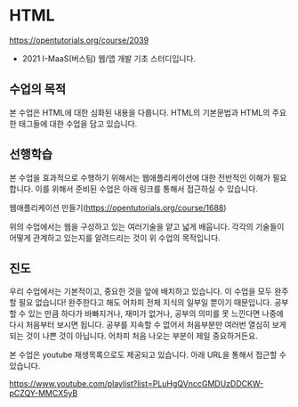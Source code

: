 # HTML

https://opentutorials.org/course/2039

- 2021 I-MaaS(버스팀) 웹/앱 개발 기초 스터디입니다.


## 수업의 목적  
본 수업은 HTML에 대한 심화된 내용을 다룹니다. HTML의 기본문법과 HTML의 주요한 태그들에 대한 수업을 담고 있습니다. 

## 선행학습  
본 수업을 효과적으로 수행하기 위해서는 웹애플리케이션에 대한 전반적인 이해가 필요합니다. 이를 위해서 준비된 수업은 아래 링크를 통해서 접근하실 수 있습니다. 

웹애플리케이션 만들기(https://opentutorials.org/course/1688)

위의 수업에서는 웹을 구성하고 있는 여러기술을 얕고 넓게 배웁니다. 각각의 기술들이 어떻게 관계하고 있는지를 알려드리는 것이 위 수업의 목적입니다.

## 진도
우리 수업에서는 기본적이고, 중요한 것을 앞에 배치하고 있습니다. 이 수업을 모두 완주 할 필요 없습니다! 완주한다고 해도 어차피 전체 지식의 일부일 뿐이기 때문입니다. 공부할 수 있는 만큼 하다가 바빠지거나, 재미가 없거나, 공부의 의미를 못 느낀다면 나중에 다시 처음부터 보시면 됩니다. 공부를 지속할 수 없어서 처음부분만 여러번 열심히 보게 되는 것이 나쁜 것이 아닙니다. 어차피 처음 나오는 부분이 제일 중요하거든요. 

본 수업은 youtube 재생목록으로도 제공되고 있습니다. 아래 URL을 통해서 접근할 수 있습니다. 

https://www.youtube.com/playlist?list=PLuHgQVnccGMDUzDDCKW-pCZQY-MMCX5yB
